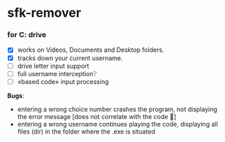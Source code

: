 # sfk-remover
### for C: drive

- [x] works on Videos, Documents and Desktop folders.
- [x] tracks down your current username.
- [ ] drive letter input support
- [ ] full username interception:grey_question:
- [ ] «based code» input processing

**Bugs**:
* entering a wrong choice number crashes the program, not displaying the error message [does not correlate with the code :thinking:]
* entering a wrong username continues playing the code, displaying all files (dir) in the folder where the .exe is situated

